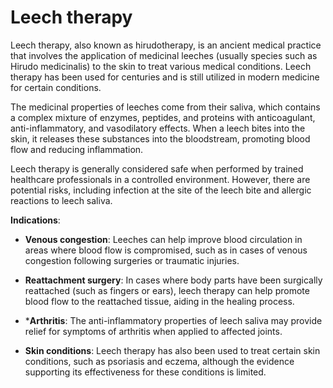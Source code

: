 <!--
source: gpt-3 + jph editing
tags: treatments
-->

# Leech therapy

Leech therapy, also known as hirudotherapy, is an ancient medical practice that involves the application of medicinal leeches (usually species such as Hirudo medicinalis) to the skin to treat various medical conditions. Leech therapy has been used for centuries and is still utilized in modern medicine for certain conditions.

The medicinal properties of leeches come from their saliva, which contains a complex mixture of enzymes, peptides, and proteins with anticoagulant, anti-inflammatory, and vasodilatory effects. When a leech bites into the skin, it releases these substances into the bloodstream, promoting blood flow and reducing inflammation.

Leech therapy is generally considered safe when performed by trained healthcare professionals in a controlled environment. However, there are potential risks, including infection at the site of the leech bite and allergic reactions to leech saliva.

**Indications**:

* **Venous congestion**: Leeches can help improve blood circulation in areas where blood flow is compromised, such as in cases of venous congestion following surgeries or traumatic injuries.

* **Reattachment surgery**: In cases where body parts have been surgically reattached (such as fingers or ears), leech therapy can help promote blood flow to the reattached tissue, aiding in the healing process.

* ***Arthritis**: The anti-inflammatory properties of leech saliva may provide relief for symptoms of arthritis when applied to affected joints.

* **Skin conditions**: Leech therapy has also been used to treat certain skin conditions, such as psoriasis and eczema, although the evidence supporting its effectiveness for these conditions is limited.
